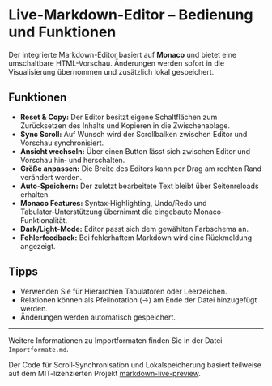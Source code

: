 # Live-Markdown-Editor – Bedienung und Funktionen

Der integrierte Markdown-Editor basiert auf **Monaco** und bietet eine umschaltbare HTML-Vorschau. Änderungen werden sofort in die Visualisierung übernommen und zusätzlich lokal gespeichert.

## Funktionen

- **Reset & Copy:** Der Editor besitzt eigene Schaltflächen zum Zurücksetzen des Inhalts und Kopieren in die Zwischenablage.
- **Sync Scroll:** Auf Wunsch wird der Scrollbalken zwischen Editor und Vorschau synchronisiert.
- **Ansicht wechseln:** Über einen Button lässt sich zwischen Editor und Vorschau hin‑ und herschalten.
- **Größe anpassen:** Die Breite des Editors kann per Drag am rechten Rand verändert werden.
- **Auto-Speichern:** Der zuletzt bearbeitete Text bleibt über Seitenreloads erhalten.
- **Monaco Features:** Syntax‑Highlighting, Undo/Redo und Tabulator‑Unterstützung übernimmt die eingebaute Monaco-Funktionalität.
- **Dark/Light-Mode:** Editor passt sich dem gewählten Farbschema an.
- **Fehlerfeedback:** Bei fehlerhaftem Markdown wird eine Rückmeldung angezeigt.

## Tipps

- Verwenden Sie für Hierarchien Tabulatoren oder Leerzeichen.
- Relationen können als Pfeilnotation (→) am Ende der Datei hinzugefügt werden.
- Änderungen werden automatisch gespeichert.

---

Weitere Informationen zu Importformaten finden Sie in der Datei `Importformate.md`.

Der Code für Scroll‑Synchronisation und Lokalspeicherung basiert teilweise auf dem MIT-lizenzierten Projekt [markdown-live-preview](https://github.com/tanabe/markdown-live-preview).

